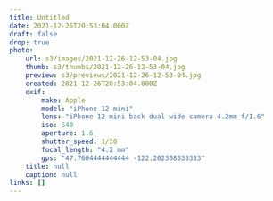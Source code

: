 ```yaml
---
title: Untitled
date: 2021-12-26T20:53:04.000Z
draft: false
drop: true
photo:
    url: s3/images/2021-12-26-12-53-04.jpg
    thumb: s3/thumbs/2021-12-26-12-53-04.jpg
    preview: s3/previews/2021-12-26-12-53-04.jpg
    created: 2021-12-26T20:53:04.000Z
    exif:
        make: Apple
        model: "iPhone 12 mini"
        lens: "iPhone 12 mini back dual wide camera 4.2mm f/1.6"
        iso: 640
        aperture: 1.6
        shutter_speed: 1/30
        focal_length: "4.2 mm"
        gps: "47.7604444444444 -122.202308333333"
    title: null
    caption: null
links: []
---
```

